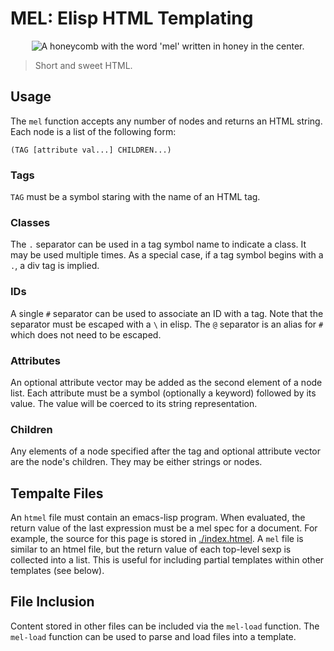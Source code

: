 
# MEL: Elisp HTML Templating

<p align="center"><img class="center" src="./logo.png" alt="A honeycomb with the word 'mel' written in honey in the center." /></p>

> Short and sweet HTML.

## Usage

The `mel` function accepts any number of nodes and returns an HTML string.
Each node is a list of the following form:

```emacs-lisp
(TAG [attribute val...] CHILDREN...)
```

### Tags

`TAG` must be a symbol staring with the name of an HTML tag.

### Classes

The `.` separator can be used in a tag symbol name to indicate a class.
It may be used multiple times.
As a special case, if a tag symbol begins with a `.`, a div tag is implied.

### IDs

A single `#` separator can be used to associate an ID with a tag.
Note that the separator must be escaped with a `\` in elisp.
The `@` separator is an alias for `#` which does not need to be escaped.

### Attributes

An optional attribute vector may be added as the second element of a node list.
Each attribute must be a symbol (optionally a keyword) followed by its value.
The value will be coerced to its string representation.

### Children

Any elements of a node specified after the tag and optional attribute vector are the node's children.
They may be either strings or nodes.

## Tempalte Files

An `htmel` file must contain an emacs-lisp program.
When evaluated, the return value of the last expression must be a mel spec for a document.
For example, the source for this page is stored in [./index.htmel](./index.htmel).
A `mel` file is similar to an htmel file, but the return value of each top-level sexp is collected into a list.
This is useful for including partial templates within other templates (see below).

## File Inclusion

Content stored in other files can be included via the `mel-load` function.
The `mel-load` function can be used to parse and load files into a template.
